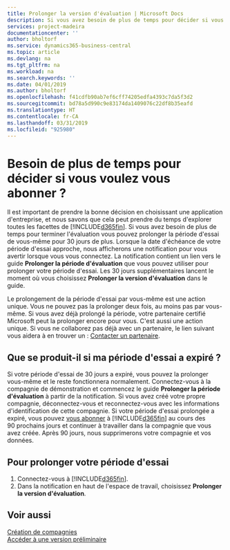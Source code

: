 ```yaml
---
title: Prolonger la version d'évaluation | Microsoft Docs
description: Si vous avez besoin de plus de temps pour décider si vous voulez vous abonner, vous pouvez prolonger votre version d'évaluation.
services: project-madeira
documentationcenter: ''
author: bholtorf
ms.service: dynamics365-business-central
ms.topic: article
ms.devlang: na
ms.tgt_pltfrm: na
ms.workload: na
ms.search.keywords: ''
ms.date: 04/01/2019
ms.author: bholtorf
ms.openlocfilehash: f41cdfb90ab7ef6cff74205edfa4393c7da5f3d2
ms.sourcegitcommit: bd78a5d990c9e83174da1409076c22df8b35eafd
ms.translationtype: HT
ms.contentlocale: fr-CA
ms.lasthandoff: 03/31/2019
ms.locfileid: "925980"
---
```

# <a name="need-more-time-to-decide-whether-to-subscribe"></a>Besoin de plus de temps pour décider si vous voulez vous abonner ?
Il est important de prendre la bonne décision en choisissant une application d'entreprise, et nous savons que cela peut prendre du temps d'explorer toutes les facettes de [!INCLUDE[d365fin](includes/d365fin_md.md)]. Si vous avez besoin de plus de temps pour terminer l'évaluation vous pouvez prolonger la période d'essai de vous-même pour 30 jours de plus. Lorsque la date d'échéance de votre période d'essai approche, nous afficherons une notification pour vous avertir lorsque vous vous connectez. La notification contient un lien vers le guide **Prolonger la période d'évaluation** que vous pouvez utiliser pour prolonger votre période d'essai. Les 30 jours supplémentaires lancent le moment où vous choisissez **Prolonger la version d'évaluation** dans le guide.

Le prolongement de la période d'essai par vous-même est une action unique. Vous ne pouvez pas la prolonger deux fois, au moins pas par vous-même. Si vous avez déjà prolongé la période, votre partenaire certifié Microsoft peut la prolonger encore pour vous. C'est aussi une action unique. Si vous ne collaborez pas déjà avec un partenaire, le lien suivant vous aidera à en trouver un : [Contacter un partenaire](https://go.microsoft.com/fwlink/?linkid=2038439).

## <a name="what-happens-if-my-trial-period-is-expired"></a>Que se produit-il si ma période d'essai a expiré ?
Si votre période d'essai de 30 jours a expiré, vous pouvez la prolonger vous-même et le reste fonctionnera normalement. Connectez-vous à la compagnie de démonstration et commencez le guide **Prolonger la période d'évaluation** à partir de la notification. Si vous avez créé votre propre compagnie, déconnectez-vous et reconnectez-vous avec les informations d'identification de cette compagnie. Si votre période d'essai prolongée a expiré, vous pouvez [vous abonner](https://go.microsoft.com/fwlink/?linkid=828659) à [!INCLUDE[d365fin](includes/d365fin_md.md)] au cours des 90 prochains jours et continuer à travailler dans la compagnie que vous avez créée. Après 90 jours, nous supprimerons votre compagnie et vos données. 

## <a name="to-extend-your-trial-period"></a>Pour prolonger votre période d'essai
1. Connectez-vous à [!INCLUDE[d365fin](includes/d365fin_md.md)].
2. Dans la notification en haut de l'espace de travail, choisissez **Prolonger la version d'évaluation**.

## <a name="see-also"></a>Voir aussi
[Création de compagnies](about-new-company.md)  
[Accéder à une version préliminaire](across-preview.md)  